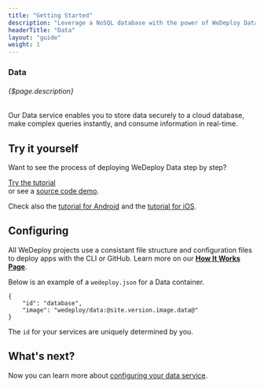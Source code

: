 ```yaml
---
title: "Getting Started"
description: "Leverage a NoSQL database with the power of WeDeploy Data."
headerTitle: "Data"
layout: "guide"
weight: 1
---
```


### Data

###### {$page.description}

Our Data service enables you to store data securely to a cloud database, make complex queries instantly, and consume information in real-time.

<article id="1">

## Try it yourself

Want to see the process of deploying WeDeploy Data step by step?

<div class="guide-btn-cta">
	<a class="btn btn-accent btn-sm" href="/tutorials/data-web" target="_blank" data-senna-off>
		<span class="icon-16-external"></span>Try the tutorial
	</a>
</div>

<div class="guide-aux-cta">
	or see a <a href="https://github.com/wedeploy/boilerplate-data" target="_blank" data-senna-off>source code demo</a>.
</div>

Check also the <a href="/tutorials/data-android" target="_blank" data-senna-off>tutorial for Android</a> and the <a href="/tutorials/data-ios" target="_blank" data-senna-off>tutorial for iOS</a>.

</article>

<article id="2">

## Configuring

<aside>

All WeDeploy projects use a consistant file structure and configuration files to deploy apps with the CLI or GitHub. Learn more on our <strong><a href="/docs/intro/how-it-works/">How It Works Page</a></strong>.

</aside>

Below is an example of a `wedeploy.json` for a Data container.

```application/json
{
	"id": "database",
	"image": "wedeploy/data:@site.version.image.data@"
}
```

The `id` for your services are uniquely determined by you.

</article>

## What's next?

Now you can learn more about [configuring your data service](/docs/data/configuring-data/).

